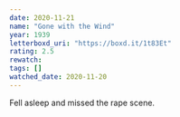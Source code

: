 ```yaml
---
date: 2020-11-21
name: "Gone with the Wind"
year: 1939
letterboxd_uri: "https://boxd.it/1t83Et"
rating: 2.5
rewatch: 
tags: []
watched_date: 2020-11-20
---
```


Fell asleep and missed the rape scene.
